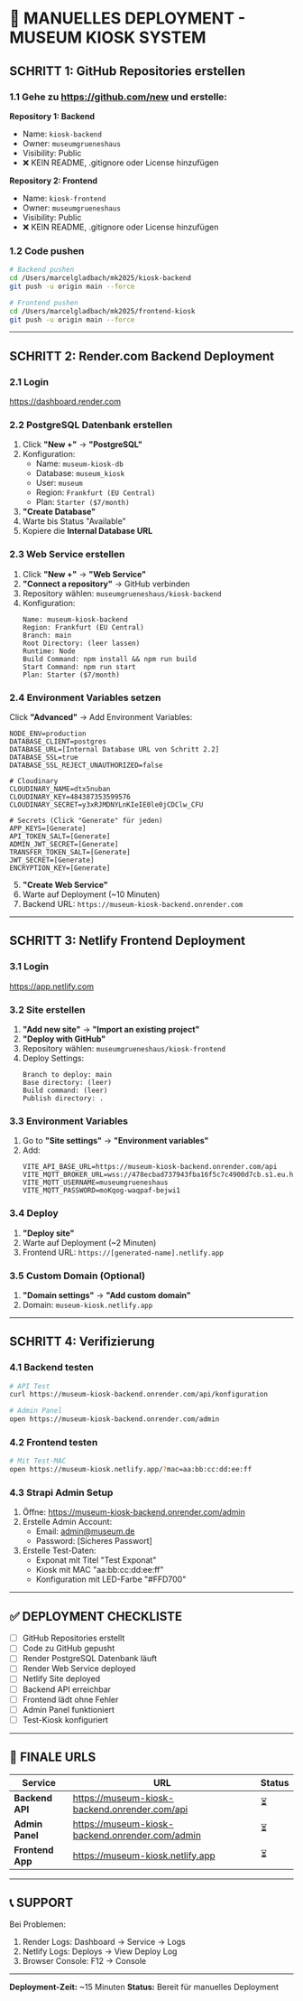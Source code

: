 # 🚀 MANUELLES DEPLOYMENT - MUSEUM KIOSK SYSTEM

## SCHRITT 1: GitHub Repositories erstellen

### 1.1 Gehe zu https://github.com/new und erstelle:

**Repository 1: Backend**
- Name: `kiosk-backend`
- Owner: `museumgrueneshaus`
- Visibility: Public
- ❌ KEIN README, .gitignore oder License hinzufügen

**Repository 2: Frontend**
- Name: `kiosk-frontend`
- Owner: `museumgrueneshaus`
- Visibility: Public
- ❌ KEIN README, .gitignore oder License hinzufügen

### 1.2 Code pushen

```bash
# Backend pushen
cd /Users/marcelgladbach/mk2025/kiosk-backend
git push -u origin main --force

# Frontend pushen
cd /Users/marcelgladbach/mk2025/frontend-kiosk
git push -u origin main --force
```

---

## SCHRITT 2: Render.com Backend Deployment

### 2.1 Login
https://dashboard.render.com

### 2.2 PostgreSQL Datenbank erstellen
1. Click **"New +"** → **"PostgreSQL"**
2. Konfiguration:
   - Name: `museum-kiosk-db`
   - Database: `museum_kiosk`
   - User: `museum`
   - Region: `Frankfurt (EU Central)`
   - Plan: `Starter ($7/month)`
3. **"Create Database"**
4. Warte bis Status "Available" 
5. Kopiere die **Internal Database URL**

### 2.3 Web Service erstellen
1. Click **"New +"** → **"Web Service"**
2. **"Connect a repository"** → GitHub verbinden
3. Repository wählen: `museumgrueneshaus/kiosk-backend`
4. Konfiguration:
   ```
   Name: museum-kiosk-backend
   Region: Frankfurt (EU Central)
   Branch: main
   Root Directory: (leer lassen)
   Runtime: Node
   Build Command: npm install && npm run build
   Start Command: npm run start
   Plan: Starter ($7/month)
   ```

### 2.4 Environment Variables setzen
Click **"Advanced"** → Add Environment Variables:

```env
NODE_ENV=production
DATABASE_CLIENT=postgres
DATABASE_URL=[Internal Database URL von Schritt 2.2]
DATABASE_SSL=true
DATABASE_SSL_REJECT_UNAUTHORIZED=false

# Cloudinary
CLOUDINARY_NAME=dtx5nuban
CLOUDINARY_KEY=484387353599576
CLOUDINARY_SECRET=y3xRJMDNYLnKIeIE0le0jCDClw_CFU

# Secrets (Click "Generate" für jeden)
APP_KEYS=[Generate]
API_TOKEN_SALT=[Generate]
ADMIN_JWT_SECRET=[Generate]
TRANSFER_TOKEN_SALT=[Generate]
JWT_SECRET=[Generate]
ENCRYPTION_KEY=[Generate]
```

5. **"Create Web Service"**
6. Warte auf Deployment (~10 Minuten)
7. Backend URL: `https://museum-kiosk-backend.onrender.com`

---

## SCHRITT 3: Netlify Frontend Deployment

### 3.1 Login
https://app.netlify.com

### 3.2 Site erstellen
1. **"Add new site"** → **"Import an existing project"**
2. **"Deploy with GitHub"**
3. Repository wählen: `museumgrueneshaus/kiosk-frontend`
4. Deploy Settings:
   ```
   Branch to deploy: main
   Base directory: (leer)
   Build command: (leer)
   Publish directory: .
   ```

### 3.3 Environment Variables
1. Go to **"Site settings"** → **"Environment variables"**
2. Add:
   ```
   VITE_API_BASE_URL=https://museum-kiosk-backend.onrender.com/api
   VITE_MQTT_BROKER_URL=wss://478ecbad737943fba16f5c7c4900d7cb.s1.eu.hivemq.cloud:8884/mqtt
   VITE_MQTT_USERNAME=museumgrueneshaus
   VITE_MQTT_PASSWORD=moKqog-waqpaf-bejwi1
   ```

### 3.4 Deploy
1. **"Deploy site"**
2. Warte auf Deployment (~2 Minuten)
3. Frontend URL: `https://[generated-name].netlify.app`

### 3.5 Custom Domain (Optional)
1. **"Domain settings"** → **"Add custom domain"**
2. Domain: `museum-kiosk.netlify.app`

---

## SCHRITT 4: Verifizierung

### 4.1 Backend testen
```bash
# API Test
curl https://museum-kiosk-backend.onrender.com/api/konfiguration

# Admin Panel
open https://museum-kiosk-backend.onrender.com/admin
```

### 4.2 Frontend testen
```bash
# Mit Test-MAC
open https://museum-kiosk.netlify.app/?mac=aa:bb:cc:dd:ee:ff
```

### 4.3 Strapi Admin Setup
1. Öffne: https://museum-kiosk-backend.onrender.com/admin
2. Erstelle Admin Account:
   - Email: admin@museum.de
   - Password: [Sicheres Passwort]
3. Erstelle Test-Daten:
   - Exponat mit Titel "Test Exponat"
   - Kiosk mit MAC "aa:bb:cc:dd:ee:ff"
   - Konfiguration mit LED-Farbe "#FFD700"

---

## ✅ DEPLOYMENT CHECKLISTE

- [ ] GitHub Repositories erstellt
- [ ] Code zu GitHub gepusht
- [ ] Render PostgreSQL Datenbank läuft
- [ ] Render Web Service deployed
- [ ] Netlify Site deployed
- [ ] Backend API erreichbar
- [ ] Frontend lädt ohne Fehler
- [ ] Admin Panel funktioniert
- [ ] Test-Kiosk konfiguriert

---

## 🔗 FINALE URLS

| Service | URL | Status |
|---------|-----|--------|
| **Backend API** | https://museum-kiosk-backend.onrender.com/api | ⏳ |
| **Admin Panel** | https://museum-kiosk-backend.onrender.com/admin | ⏳ |
| **Frontend App** | https://museum-kiosk.netlify.app | ⏳ |

---

## 📞 SUPPORT

Bei Problemen:
1. Render Logs: Dashboard → Service → Logs
2. Netlify Logs: Deploys → View Deploy Log
3. Browser Console: F12 → Console

---

**Deployment-Zeit:** ~15 Minuten
**Status:** Bereit für manuelles Deployment